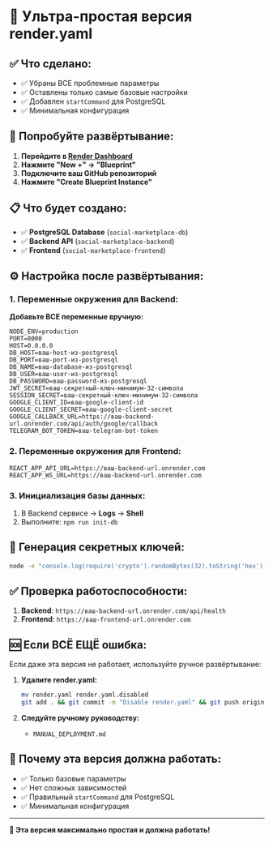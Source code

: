 # 🎯 Ультра-простая версия render.yaml

## ✅ Что сделано:

- ✅ Убраны ВСЕ проблемные параметры
- ✅ Оставлены только самые базовые настройки
- ✅ Добавлен `startCommand` для PostgreSQL
- ✅ Минимальная конфигурация

## 🚀 Попробуйте развёртывание:

1. **Перейдите в [Render Dashboard](https://dashboard.render.com/)**
2. **Нажмите "New +" → "Blueprint"**
3. **Подключите ваш GitHub репозиторий**
4. **Нажмите "Create Blueprint Instance"**

## 📋 Что будет создано:

- ✅ **PostgreSQL Database** (`social-marketplace-db`)
- ✅ **Backend API** (`social-marketplace-backend`)
- ✅ **Frontend** (`social-marketplace-frontend`)

## ⚙️ Настройка после развёртывания:

### 1. Переменные окружения для Backend:

**Добавьте ВСЕ переменные вручную:**

```
NODE_ENV=production
PORT=8000
HOST=0.0.0.0
DB_HOST=ваш-host-из-postgresql
DB_PORT=ваш-port-из-postgresql
DB_NAME=ваш-database-из-postgresql
DB_USER=ваш-user-из-postgresql
DB_PASSWORD=ваш-password-из-postgresql
JWT_SECRET=ваш-секретный-ключ-минимум-32-символа
SESSION_SECRET=ваш-секретный-ключ-минимум-32-символа
GOOGLE_CLIENT_ID=ваш-google-client-id
GOOGLE_CLIENT_SECRET=ваш-google-client-secret
GOOGLE_CALLBACK_URL=https://ваш-backend-url.onrender.com/api/auth/google/callback
TELEGRAM_BOT_TOKEN=ваш-telegram-bot-token
```

### 2. Переменные окружения для Frontend:

```
REACT_APP_API_URL=https://ваш-backend-url.onrender.com
REACT_APP_WS_URL=https://ваш-backend-url.onrender.com
```

### 3. Инициализация базы данных:

1. В Backend сервисе → **Logs** → **Shell**
2. Выполните: `npm run init-db`

## 🔑 Генерация секретных ключей:

```bash
node -e "console.log(require('crypto').randomBytes(32).toString('hex'))"
```

## ✅ Проверка работоспособности:

1. **Backend**: `https://ваш-backend-url.onrender.com/api/health`
2. **Frontend**: `https://ваш-frontend-url.onrender.com`

## 🆘 Если ВСЁ ЕЩЁ ошибка:

Если даже эта версия не работает, используйте ручное развёртывание:

1. **Удалите render.yaml:**
   ```bash
   mv render.yaml render.yaml.disabled
   git add . && git commit -m "Disable render.yaml" && git push origin main
   ```

2. **Следуйте ручному руководству:**
   - `MANUAL_DEPLOYMENT.md`

## 🎯 Почему эта версия должна работать:

- ✅ Только базовые параметры
- ✅ Нет сложных зависимостей
- ✅ Правильный `startCommand` для PostgreSQL
- ✅ Минимальная конфигурация

---

**🎉 Эта версия максимально простая и должна работать!** 
